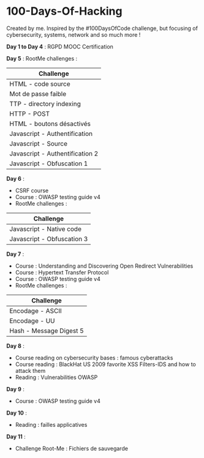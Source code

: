 # 100-Days-Of-Hacking
Created by me. Inspired by the #100DaysOfCode challenge, but focusing of cybersecurity, systems, network and so much more !

**Day 1 to Day 4** : RGPD MOOC Certification
 
**Day 5** : RootMe challenges :   

| Challenge                       | 
| ------------------------------- | 
| HTML - code source              | 
| Mot de passe faible             | 
| TTP - directory indexing        | 
| HTTP - POST                     | 
| HTML - boutons désactivés       | 
| Javascript - Authentification   | 
| Javascript - Source             | 
| Javascript - Authentification 2 |
| Javascript - Obfuscation 1      |

**Day 6** : 
* CSRF course  
* Course : OWASP testing guide v4  
* RootMe challenges :     

| Challenge                       | 
| ------------------------------- | 
| Javascript - Native code              | 
| Javascript - Obfuscation 3             | 


**Day 7** : 
* Course : Understanding and Discovering Open Redirect Vulnerabilities  
* Course : Hypertext Transfer Protocol  
* Course : OWASP testing guide v4  
* RootMe challenges :  

| Challenge                       | 
| ------------------------------- | 
|  	Encodage - ASCII|
|Encodage - UU|
|Hash - Message Digest 5              | 

**Day 8** :  
* Course reading on cybersecurity bases : famous cyberattacks  
* Course reading : BlackHat US 2009 favorite XSS Filters-IDS and how to attack them  
* Reading : Vulnerabilities OWASP  

**Day 9** :  
* Course : OWASP testing guide v4  

**Day 10** :   
* Reading : failles applicatives  

**Day 11** :  
* Challenge Root-Me : Fichiers de sauvegarde  



